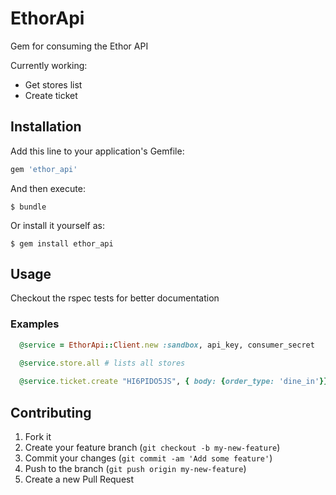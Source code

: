 # EthorApi

Gem for consuming the Ethor API

Currently working:
* Get stores list
* Create ticket


## Installation

Add this line to your application's Gemfile:

```ruby
gem 'ethor_api'
```

And then execute:

    $ bundle

Or install it yourself as:

    $ gem install ethor_api

## Usage

Checkout the rspec tests for better documentation

### Examples
```ruby
  @service = EthorApi::Client.new :sandbox, api_key, consumer_secret
  
  @service.store.all # lists all stores

  @service.ticket.create "HI6PIDO5JS", { body: {order_type: 'dine_in'}} # create ticket

```

## Contributing

1. Fork it
2. Create your feature branch (`git checkout -b my-new-feature`)
3. Commit your changes (`git commit -am 'Add some feature'`)
4. Push to the branch (`git push origin my-new-feature`)
5. Create a new Pull Request
